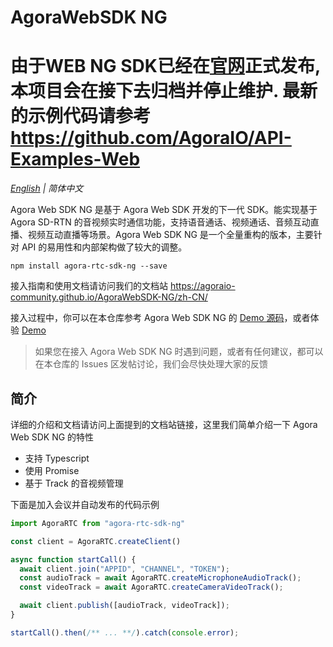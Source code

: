 # AgoraWebSDK NG
# **由于WEB NG SDK已经在[官网](https://docs.agora.io/cn/Interactive%20Broadcast/release_web_ng?platform=Web)正式发布,本项目会在接下去归档并停止维护. 最新的示例代码请参考 https://github.com/AgoraIO/API-Examples-Web**

*[English](README.md) | 简体中文*

Agora Web SDK NG 是基于 Agora Web SDK 开发的下一代 SDK。能实现基于 Agora SD-RTN 的音视频实时通信功能，支持语音通话、视频通话、音频互动直播、视频互动直播等场景。Agora Web SDK NG 是一个全量重构的版本，主要针对 API 的易用性和内部架构做了较大的调整。

```shell
npm install agora-rtc-sdk-ng --save
```

接入指南和使用文档请访问我们的文档站 https://agoraio-community.github.io/AgoraWebSDK-NG/zh-CN/

接入过程中，你可以在本仓库参考 Agora Web SDK NG 的 [Demo 源码](./Demo)，或者体验 [Demo](https://agoraio-community.github.io/AgoraWebSDK-NG/demo/)

> 如果您在接入 Agora Web SDK NG 时遇到问题，或者有任何建议，都可以在本仓库的 Issues 区发帖讨论，我们会尽快处理大家的反馈

## 简介

详细的介绍和文档请访问上面提到的文档站链接，这里我们简单介绍一下 Agora Web SDK NG 的特性

- 支持 Typescript
- 使用 Promise
- 基于 Track 的音视频管理

下面是加入会议并自动发布的代码示例

```js
import AgoraRTC from "agora-rtc-sdk-ng"

const client = AgoraRTC.createClient()

async function startCall() {
  await client.join("APPID", "CHANNEL", "TOKEN");
  const audioTrack = await AgoraRTC.createMicrophoneAudioTrack();
  const videoTrack = await AgoraRTC.createCameraVideoTrack();

  await client.publish([audioTrack, videoTrack]);
}

startCall().then(/** ... **/).catch(console.error);
```
